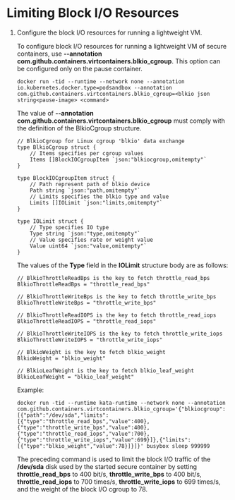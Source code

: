 # Limiting Block I/O Resources<a name="EN-US_TOPIC_0184808178"></a>

1.  Configure the block I/O resources for running a lightweight VM.

    To configure block I/O resources for running a lightweight VM of secure containers, use  **--annotation com.github.containers.virtcontainers.blkio\_cgroup**. This option can be configured only on the pause container.

    ```
    docker run -tid --runtime --network none --annotation io.kubernetes.docker.type=podsandbox --annotation com.github.containers.virtcontainers.blkio_cgroup=<blkio json string<pause-image> <command>
    ```

    The value of  **--annotation com.github.containers.virtcontainers.blkio\_cgroup**  must comply with the definition of the BlkioCgroup structure.

    ```
    // BlkioCgroup for Linux cgroup 'blkio' data exchange
    type BlkioCgroup struct {
    	// Items specifies per cgroup values
    	Items []BlockIOCgroupItem `json:"blkiocgroup,omitempty"`
    }
    
    type BlockIOCgroupItem struct {
    	// Path represent path of blkio device
    	Path string `json:"path,omitempty"`
    	// Limits specifies the blkio type and value
    	Limits []IOLimit `json:"limits,omitempty"`
    }
    
    type IOLimit struct {
    	// Type specifies IO type
    	Type string `json:"type,omitempty"`
    	// Value specifies rate or weight value
    	Value uint64 `json:"value,omitempty"`
    }
    ```

    The values of the  **Type**  field in the  **IOLimit**  structure body are as follows:

    ```
    // BlkioThrottleReadBps is the key to fetch throttle_read_bps
    BlkioThrottleReadBps = "throttle_read_bps"
    
    // BlkioThrottleWriteBps is the key to fetch throttle_write_bps
    BlkioThrottleWriteBps = "throttle_write_bps"
    
    // BlkioThrottleReadIOPS is the key to fetch throttle_read_iops
    BlkioThrottleReadIOPS = "throttle_read_iops"
    
    // BlkioThrottleWriteIOPS is the key to fetch throttle_write_iops
    BlkioThrottleWriteIOPS = "throttle_write_iops"
    
    // BlkioWeight is the key to fetch blkio_weight
    BlkioWeight = "blkio_weight"
    
    // BlkioLeafWeight is the key to fetch blkio_leaf_weight
    BlkioLeafWeight = "blkio_leaf_weight"
    ```

    Example:

    ```
    docker run -tid --runtime kata-runtime --network none --annotation com.github.containers.virtcontainers.blkio_cgroup='{"blkiocgroup":[{"path":"/dev/sda","limits":[{"type":"throttle_read_bps","value":400},{"type":"throttle_write_bps","value":400},{"type":"throttle_read_iops","value":700},{"type":"throttle_write_iops","value":699}]},{"limits":[{"type":"blkio_weight","value":78}]}]}' busybox sleep 999999
    ```

    The preceding command is used to limit the block I/O traffic of the  **/dev/sda**  disk used by the started secure container by setting  **throttle\_read\_bps**  to 400 bit/s,  **throttle\_write\_bps**  to 400 bit/s,  **throttle\_read\_iops**  to 700 times/s,  **throttle\_write\_iops**  to 699 times/s, and the weight of the block I/O cgroup to 78.


